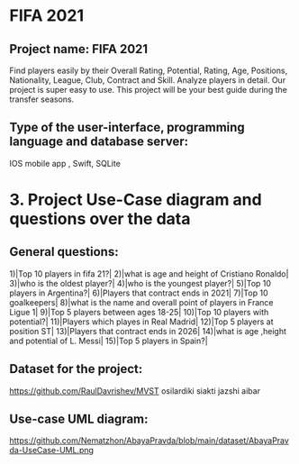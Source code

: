 # FIFA 2021
## Project name: FIFA 2021
Find players easily by their Overall Rating, Potential, Rating, Age, Positions, Nationality, League, Club, Contract and Skill. Analyze players in detail. Our project is super easy to use. This project will be your best guide during the transfer seasons.

## Type of the user-interface, programming language and database server:
IOS mobile app , Swift, SQLite

# 3. Project Use-Case diagram and questions over the data
## General questions:
1)|Top 10 players in fifa 21?|
2)|what is age and height of Cristiano Ronaldo|
3)|who is the oldest player?|
4)|who is the youngest player?|
5)|Top 10 players in Argentina?|
6)|Players that contract ends in 2021|
7)|Top 10 goalkeepers|
8)|what is the name and overall point of players in France Ligue 1|
9)|Top 5 players between ages 18-25|
10)|Top 10 players with potential?|
11)|Players which playes in Real Madrid| 
12)|Top 5 players at position ST|
13)|Players that contract ends in 2026|
14)|what is age ,height and potential of L. Messi|
15)|Top 5 players in Spain?|

## Dataset for the project:
https://github.com/RaulDavrishev/MVST osilardiki siakti jazshi aibar 

## Use-case UML diagram:
https://github.com/Nematzhon/AbayaPravda/blob/main/dataset/AbayaPravda-UseCase-UML.png
